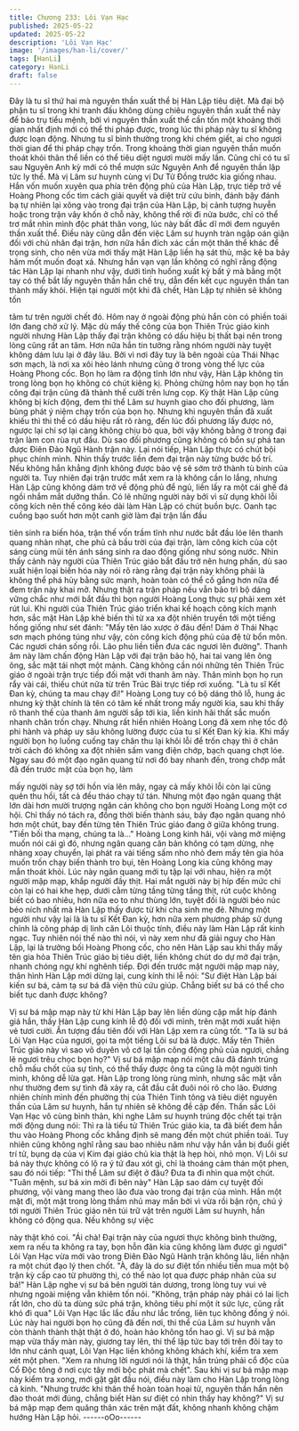 ```yaml
---
title: Chương 233: Lôi Vạn Hạc
published: 2025-05-22
updated: 2025-05-22
description: 'Lôi Vạn Hạc'
image: '/images/han-li/cover/'
tags: [HanLi]
category: HanLi
draft: false
---
```


Đây là tu sĩ thứ hai mà nguyên thần xuất thể bị Hàn Lập tiêu diệt.
Mà đại bộ phận tu sĩ trong khi tranh đấu không dùng chiêu
nguyên thần xuất thể này để bảo trụ tiểu mệnh, bởi vì nguyên
thần xuất thể cần tốn một khoảng thời gian nhất định mới có thể
thi pháp được, trong lúc thi pháp này tu sĩ không được loạn động.
Nhưng tu sĩ bình thường trong khi chém giết, ai cho ngươi thời
gian để thi pháp chạy trốn. Trong khoảng thời gian nguyên thần
muốn thoát khỏi thân thể liền có thể tiêu diệt ngươi mười mấy lần.
Cũng chỉ có tu sĩ sau Nguyên Anh kỳ mới có thể mượn sức
Nguyên Anh để nguyên thần lập tức ly thể.
Mà vị Lâm sư huynh cùng vị Dư Tử Đồng trước kia giống nhau.
Hắn vốn muốn xuyên qua phía trên động phủ của Hàn Lập, trực
tiếp trở về Hoàng Phong cốc tìm cách giải quyết và diệt trừ cứu
binh, đánh bậy đánh bạ tự nhiên lại xông vào trong đại trận của
Hàn Lập, bị cảnh tượng huyễn hoặc trong trận vây khốn ở chỗ
này, không thể rời đi nửa bước, chỉ có thể trơ mắt nhìn mình độc
phát thân vong, lúc này bất đắc dĩ mới đem nguyên thần xuất thể.
Điều này cũng dẫn đến việc Lâm sư huynh tràn ngập oán giận đối
với chủ nhân đại trận, hơn nữa hắn đích xác cần một thân thể
khác để trọng sinh, cho nên vừa mới thấy mặt Hàn Lập liền hạ sát
thủ, mặc kệ ba bảy hăm mốt muốn đoạt xá.
Nhưng hắn vạn vạn lần không có nghĩ rằng động tác Hàn Lập lại
nhanh như vậy, dưới tình huống xuất kỳ bất ý mà bằng một tay có
thể bắt lấy nguyên thần hắn chế trụ, dẫn đến kết cục nguyên thần
tan thành mấy khói.
Hiện tại người một khi đã chết, Hàn Lập tự nhiên sẽ không tốn

tâm tư trên người chết đó. Hôm nay ở ngoài động phủ hắn còn có
phiền toái lớn đang chờ xử lý.
Mặc dù mấy thế công của bọn Thiên Trúc giáo kinh người nhưng
Hàn Lập thấy đại trận không có dấu hiệu bị thất bại nên trong lòng
cũng rất an tâm.
Hơn nữa hắn tin tưởng rằng nhóm người này tuyệt không dám
lưu lại ở đây lâu.
Bởi vì nơi đây tuy là bên ngoài của Thái Nhạc sơn mạch, là nơi xa
xôi hẻo lánh nhưng cũng ở trong vòng thế lực của Hoàng Phong
cốc. Bọn họ làm ra động tĩnh lớn như vậy, Hàn Lập không tin
trong lòng bọn họ không có chút kiêng kị. Phỏng chừng hôm nay
bọn họ tấn công đại trận cũng đã thành thế cưỡi trên lưng cọp.
Kỳ thật Hàn Lập cũng không bị kích động, đem thi thể Lâm sư
huynh giao cho đối phương, làm bùng phát ý niệm chạy trốn của
bọn họ.
Nhưng khi nguyên thần đã xuất khiếu thì thi thể có dấu hiệu rất rõ
ràng, đến lúc đối phương lấy được nó, ngược lại chỉ sợ lại càng
không chịu bỏ qua, bởi vậy không bằng ở trong đại trận làm con
rùa rụt đầu. Dù sao đối phương cũng không có bổn sự phá tan
được Điên Đảo Ngũ Hành trận này.
Lại nói tiếp, Hàn Lập thực có chút bội phục chính mình. Nhìn thấy
trước liền đem đại trận này từng bước bố trí.
Nếu không hắn khẳng định không được bảo vệ sẽ sớm trở thành
tù binh của người ta.
Tuy nhiên đại trận trước mắt xem ra là không cần lo lắng, nhưng
Hàn Lập cũng không dám trở về động phủ để ngủ, liền lấy ra một
cái ghế đá ngồi nhắm mắt dưỡng thần.
Có lẽ những người này bởi vì sử dụng khôi lỗi công kích nên thế
công kéo dài làm Hàn Lập có chút buồn bực.
Oanh tạc cuồng bạo suốt hơn một canh giờ làm đại trận lần đầu

tiên sinh ra biến hóa, trận thế vốn trầm tĩnh như nước bắt đầu lóe
lên thanh quang nhàn nhạt, che phủ cả bầu trời của đại trận, làm
công kích của cột sáng cùng mũi tên ánh sáng sinh ra dao động
giống như sóng nước.
Nhìn thấy cảnh này người của Thiên Trúc giáo bắt đầu trở nên
hưng phấn, dù sao xuất hiện loại biến hóa này nói rõ ràng rằng
đại trận này không phải là không thể phá hủy bằng sức mạnh,
hoàn toàn có thể cố gắng hơn nữa để đem trận này khai mở.
Nhưng thật ra trận pháp nếu vẫn bảo trì bộ dáng vững chắc như
mới bắt đầu thì bọn người Hoàng Long thực sự phải xem xét rút
lui.
Khi người của Thiên Trúc giáo triển khai kế hoạch công kích
mạnh hơn, sắc mặt Hàn Lập khẻ biến thì từ xa xa đột nhiên
truyền tới một tiếng hống giống như sét đánh:
"Mấy tên láo xược ở đâu đến! Dám ở Thái Nhạc sơn mạch phóng
túng như vậy, còn công kích động phủ của đệ tử bổn môn. Các
ngươi chán sống rồi. Lão phu liền tiễn đưa các ngươi lên đường".
Thanh âm này làm chấn động Hàn Lập với đại trận bảo hộ, hai tai
vang lên ông ông, sắc mặt tái nhợt một mảnh. Càng không cần
nói những tên Thiên Trúc giáo ở ngoài trận trực tiếp đối mặt với
thanh âm này. Thân mình bọn họ run rẩy vài cái, thiếu chút nữa từ
trên Trúc Bài trực tiếp rơi xuống.
"Là tu sĩ Kết Đan kỳ, chúng ta mau chạy đi!"
Hoàng Long tuy có bộ dáng thô lỗ, hung ác nhưng kỳ thật chính là
tên có tâm kế nhất trong mấy người kia, sau khi thấy rõ thanh thế
của thanh âm người sắp tới kia, liền kinh hãi thất sắc muốn nhanh
chân trốn chạy.
Nhưng rất hiển nhiên Hoàng Long đã xem nhẹ tốc độ phi hành và
pháp uy sâu không lường được của tu sĩ Kết Đan kỳ kia. Khi mấy
người bọn họ luống cuống tay chân thu lại khôi lỗi để trốn chạy thì
ở chân trời cách đó không xa đột nhiên sấm vang điện chớp,
bạch quang chợt lóe. Ngay sau đó một đạo ngân quang từ nơi đó
bay nhanh đến, trong chớp mắt đã đến trước mặt của bọn họ, làm

mấy người này sợ tới hồn vía lên mây, ngay cả mấy khôi lỗi còn
lại cũng quên thu hồi, tất cả đều tháo chạy tứ tán.
Nhưng một đạo ngân quang thật lớn dài hơn mười trượng ngăn
cản không cho bọn người Hoàng Long một cơ hội.
Chỉ thấy nó tách ra, đồng thời biến thành sáu, bảy đạo ngân
quang nhỏ hơn một chút, bay đến từng tên Thiên Trúc giáo đang
ở giữa không trung.
"Tiền bối tha mạng, chúng ta là…"
Hoàng Long kinh hãi, vội vàng mở miệng muốn nói cái gì đó,
nhưng ngân quang căn bản không có tạm dừng, nhẹ nhàng xoay
chuyển, lại phát ra vài tiếng sấm nho nhỏ đem mấy tên gia hỏa
muốn trốn chạy biến thành tro bụi, tên Hoàng Long kia cũng
không may mắn thoát khỏi.
Lúc này ngân quang mới tụ tập lại với nhau, hiện ra một người
mập mạp, khắp người đầy thịt.
Hai mắt người này bị híp đến mức chỉ còn lại có hai khe hẹp,
dưới cằm từng tầng từng tầng thịt, rút cuộc không biết có bao
nhiêu, hơn nữa eo to như thùng lớn, tuyệt đối là người béo núc
béo ních nhất mà Hàn Lập thấy được từ khi cha sinh mẹ đẻ.
Nhưng một người như vậy lại là là tu sĩ Kết Đan kỳ, hơn nữa xem
phương pháp sử dụng chính là công pháp dị linh căn Lôi thuộc
tính, điều này làm Hàn Lập rất kinh ngạc.
Tuy nhiên nói thế nào thì nói, vì này xem như đã giải nguy cho
Hàn Lập, lại là trưởng bối Hoàng Phong cốc, cho nên Hàn Lập
sau khi thấy mấy tên gia hỏa Thiên Trúc giáo bị tiêu diệt, liền
không chút do dự mở đại trận, nhanh chóng ngự khí nghênh tiếp.
Đợi đến trước mặt người mập mạp này, thân hình Hàn Lập mới
dừng lại, cung kính thi lễ nói:
"Sư điệt Hàn Lập bái kiến sư bá, cảm tạ sư bá đã viện thủ cứu
giúp. Chẳng biết sư bá có thể cho biết tục danh được không?

Vị sư bá mập mạp này từ khi Hàn Lập bay lên liền dùng cặp mắt
híp đánh giá hắn, thấy Hàn Lập cung kính lễ độ đối với mình, trên
mặt mới xuất hiện vẻ tươi cười. Ấn tượng đầu tiên đối với Hàn Lập
xem ra cũng tốt.
"Ta là sư bá Lôi Vạn Hạc của ngươi, gọi ta một tiếng Lôi sư bá là
được. Mấy tên Thiên Trúc giáo này vì sao vô duyên vô cớ lại tấn
công động phủ của ngươi, chẳng lẽ ngươi trêu chọc bọn họ?" Vị
sư bá mập mạp nói một câu đã đánh trúng chỗ mấu chốt của sự
tình, có thể thấy được ông ta cũng là một người tinh minh, không
dễ lừa gạt.
Hàn Lập trong lòng rùng mình, nhưng sắc mặt vẫn như thường
đem sự tình đã xảy ra, cắt đầu cắt đuôi nói rõ cho lão. Đương
nhiên chính mình đến phường thị của Thiên Tinh tông và tiêu diệt
nguyên thần của Lâm sư huynh, hắn tự nhiên sẽ không đề cập
đến.
Thần sắc Lôi Vạn Hạc vô cùng bình thản, khi nghe Lâm sư huynh
trúng độc chết tại trận mới động dung nói:
Thì ra là tiểu tử Thiên Trúc giáo kia, ta đã biết đem hắn thu vào
Hoàng Phong cốc khẳng định sẽ mang đến một chút phiền toái.
Tuy nhiên cũng không nghĩ rằng sau bao nhiêu năm như vậy hắn
vẫn bị đuổi giết trí tử, bụng dạ của vị Kim đại giáo chủ kia thật là
hẹp hòi, nhỏ mọn.
Vị Lôi sư bá này thực không có lộ ra ý tứ đau xót gì, chỉ là thoáng
cảm thán một phen, sau đó nói tiếp:
"Thi thể Lâm sư điệt ở đâu? Đưa ta đi nhìn qua một chút.
"Tuân mệnh, sư bá xin mời đi bên này" Hàn Lập sao dám cự tuyệt
đối phương, vội vàng mang theo lão đưa vào trong đại trận của
mình.
Hắn một mặt đi, một mặt trong lòng thầm nhủ may mắn bởi vì vừa
rồi bận rộn, chú ý tới người Thiên Trúc giáo nên túi trữ vật trên
người Lâm sư huynh, hắn không có động qua. Nếu không sự việc

này thật khó coi.
"Ái chà! Đại trận này của ngươi thực không bình thường, xem ra
nếu ta không ra tay, bọn hỗn đãn kia cũng không làm được gì
ngươi" Lôi Vạn Hạc vừa mới vào trong Điên Đảo Ngũ Hành trận
không lâu, liền nhận ra một chút đạo lý then chốt.
"À, đây là do sư điệt tốn nhiều tiền mua một bộ trận kỳ cấp cao từ
phường thị, có thể nào lọt qua được pháp nhãn của sư bá!" Hàn
Lập nghe vị sư bá bên người tán dương, trong lòng tuy vui vẻ
nhưng ngoài miệng vẫn khiêm tốn nói.
"Không, trận pháp này phải có lai lịch rất lớn, cho dù ta dùng sức
phá trận, không tiêu phí một ít sức lực, cũng rất khó đi qua" Lôi
Vạn Hạc lắc lắc đầu như lắc trống, liên tục không đồng ý nói.
Lúc này hai người bọn họ cũng đã đến nơi, thi thể của Lâm sư
huynh vẫn còn thành thành thật thật ở đó, hoàn hảo không tổn
hao gì.
Vị sư bá mập mạp vừa thấy màn này, giương tay lên, thi thể lập
tức bay tới trên đôi tay to lớn như cánh quạt, Lôi Vạn Hạc liền
không không khách khí, kiểm tra xem xét một phen.
"Xem ra nhưng lời ngươi nói là thật, hắn trúng phải cổ độc của Cổ
Độc tông ở nơi cực tây mới bộc phát mà chết".
Sau khi vị sư bá mập mạp này kiểm tra xong, mới gật gật đầu nói,
điều này làm cho Hàn Lập trong lòng cả kinh.
"Nhưng trước khi thân thể hoàn toàn hoại tử, nguyên thần hắn
nên đào thoát mới đúng, chẳng biết Hàn sư điệt có nhìn thấy hay
không?" Vị sư bá mập mạp đem quăng thân xác trên mặt đất,
không nhanh không chậm hướng Hàn Lập hỏi.
------oOo------
